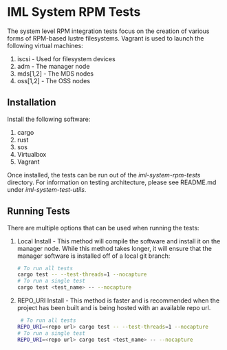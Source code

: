 # IML System RPM Tests

The system level RPM integration tests focus on the creation of various forms of RPM-based lustre filesystems. Vagrant is used to launch the following virtual machines:

1. iscsi - Used for filesystem devices
1. adm - The manager node
1. mds[1,2] - The MDS nodes
1. oss[1,2] - The OSS nodes

## Installation

Install the following software:

1. cargo
1. rust
1. sos
1. Virtualbox
1. Vagrant

Once installed, the tests can be run out of the *iml-system-rpm-tests* directory. For information on testing architecture, please see README.md under *iml-system-test-utils*.

## Running Tests

There are multiple options that can be used when running the tests:

1. Local Install - This method will compile the software and install it on the manager node. While this method takes longer, it will ensure that the manager software is installed off of a local git branch:

    ```bash
    # To run all tests
    cargo test -- --test-threads=1 --nocapture 
    # To run a single test
    cargo test <test_name> -- --nocapture
    ```

1. REPO_URI Install - This method is faster and is recommended when the project has been built and is being hosted with an available repo url.

    ```bash
     # To run all tests
    REPO_URI=<repo url> cargo test -- --test-threads=1 --nocapture 
    # To run a single test
    REPO_URI=<repo url> cargo test <test_name> -- --nocapture
    ```